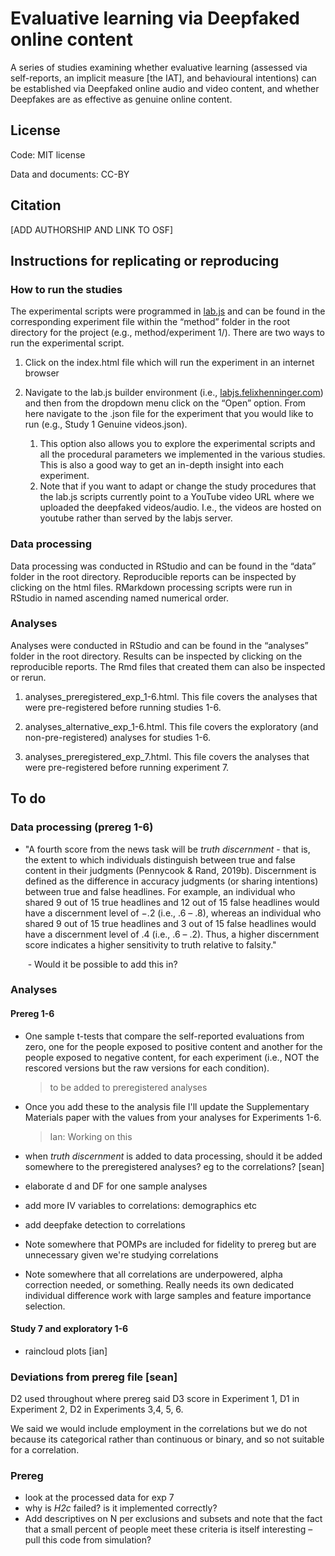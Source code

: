 # Evaluative learning via Deepfaked online content

A series of studies examining whether evaluative learning (assessed via self-reports, an implicit measure [the IAT], and behavioural intentions) can be established via Deepfaked online audio and video content, and whether Deepfakes are as effective as genuine online content.

## License

Code: MIT license

Data and documents: CC-BY



## Citation

[ADD AUTHORSHIP AND LINK TO OSF]



## Instructions for replicating or reproducing

### How to run the studies

The experimental scripts were programmed in [lab.js](https://lab.js.org/) and can be found in the corresponding experiment file within the “method” folder in the root directory for the project (e.g., method/experiment 1/). There are two ways to run the experimental script. 

1.  Click on the index.html file which will run the experiment in an internet browser 

2. Navigate to the lab.js builder environment (i.e., [labjs.felixhenninger.com](https://labjs.felixhenninger.com/)) and then from the dropdown menu click on the “Open” option. From here navigate to the .json file for the experiment that you would like to run (e.g., Study 1 Genuine videos.json). 
   1. This option also allows you to explore the experimental scripts and all the procedural parameters we implemented in the various studies. This is also a good way to get an in-depth insight into each experiment. 
   2. Note that if you want to adapt or change the study procedures that the lab.js scripts currently point to a YouTube video URL where we uploaded the deepfaked videos/audio. I.e., the videos are hosted on youtube rather than served by the labjs server. 

### Data processing

Data processing was conducted in RStudio and can be found in the “data” folder in the root directory. Reproducible reports can be inspected by clicking on the html files. RMarkdown processing scripts were run in RStudio in named ascending named numerical order. 

### Analyses

Analyses were conducted in RStudio and can be found in the “analyses” folder in the root directory. Results can be inspected by clicking on the reproducible reports. The Rmd files that created them can also be inspected or rerun.

1. analyses_preregistered_exp_1-6.html. This file covers the analyses that were pre-registered before running studies 1-6. 

2. analyses_alternative_exp_1-6.html. This file covers the exploratory (and non-pre-registered) analyses for studies 1-6.

3. analyses_preregistered_exp_7.html. This file covers the analyses that were pre-registered before running experiment 7. 



## To do

### Data processing (prereg 1-6)

- "A fourth score from the news task will be *truth discernment* - that is, the extent to which individuals distinguish between true and false content in their judgments (Pennycook & Rand, 2019b). Discernment is defined as the difference in accuracy judgments (or sharing intentions) between true and false headlines. For example, an individual who shared 9 out of 15 true headlines and 12 out of 15 false headlines would have a discernment level of −.2 (i.e., .6 – .8), whereas an individual who shared 9 out of 15 true headlines and 3 out of 15 false headlines would have a discernment level of .4 (i.e., .6 – .2). Thus, a higher discernment score indicates a higher sensitivity to truth relative to falsity."  

  ​	- Would it be possible to add this in?



### Analyses

#### Prereg 1-6

- One sample t-tests that compare the self-reported evaluations from zero, one for the people exposed to positive content and another for the people exposed to negative content, for each experiment (i.e., NOT the rescored versions but the raw versions for each condition).

  > to be added to preregistered analyses
  
- Once you add these to the analysis file I'll update the Supplementary Materials paper with the values from your analyses for Experiments 1-6.  

  > Ian: Working on this

- when *truth discernment* is added to data processing, should it be added somewhere to the preregistered analyses? eg to the correlations? [sean]

- elaborate d and DF for one sample analyses 
- add more IV variables to correlations: demographics etc
- add deepfake detection to correlations
- Note somewhere that POMPs are included for fidelity to prereg but are unnecessary given we're studying correlations
- Note somewhere that all correlations are underpowered, alpha correction needed, or something. Really needs its own dedicated individual difference work with large samples and feature importance selection.



#### Study 7 and exploratory 1-6

- raincloud plots [ian]



### Deviations from prereg file [sean]

D2 used throughout where prereg said D3 score in Experiment 1, D1 in Experiment 2,  D2 in Experiments 3,4, 5, 6.

We said we would include employment in the correlations but we do not because its categorical rather than continuous or binary, and so not suitable for a correlation. 



### Prereg

- look at the processed data for exp 7 
- why is *H2c* failed? is it implemented correctly?
- Add descriptives on N per exclusions and subsets and note that the fact that a small percent of people meet these criteria is itself interesting – pull this code from simulation?

  

